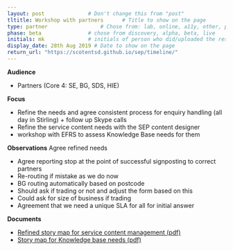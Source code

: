 ```yaml
---
layout: post              # Don't change this from "post"
tltitle: Workshop with partners      # Title to show on the page
type: partner                 # Chose from: lab, online, a11y, other, partner
phase: beta               # chose from discovery, alpha, beta, live
initials: mk              # initials of person who did/uploaded the research
display_date: 28th Aug 2019 # Date to show on the page
return_url: "https://scotentsd.github.io/sep/timeline/"         
---
```


**Audience**
- Partners (Core 4: SE, BG, SDS, HIE)

**Focus**
- Refine the needs and agree consistent process for enquiry handling (all day in Stirling) + follow up Skype calls
- Refine the service content needs with the SEP content designer
- workshop with EFRS to assess Knowledge Base needs for them

**Observations**
Agree refined needs
- Agree reporting stop at the point of successful signposting to correct partners
- Re-routing if mistake as we do now
- BG routing automatically based on postcode
- Should ask if trading or not and adjust the form based on this
- Could ask for size of business if trading
- Agreement that we need a unique SLA for all for initial answer

**Documents**
- [ Refined story map for service content management (pdf) ](../files/SEP%20Partner%20%20Service%20Content%20Management%20%20CMS%20-%20Storymap%20-%20version%20on%202019-08-29.pdf)
- [ Story map for Knowledge base needs (pdf) ](../files/Single%20entry%20point%20-%20Knowledge%20base%20-%202019-08-30.pdf)
